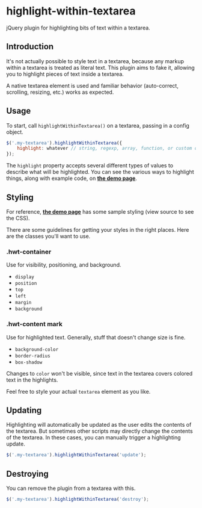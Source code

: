 # highlight-within-textarea

jQuery plugin for highlighting bits of text within a textarea.

## Introduction

It's not actually possible to style text in a textarea, because any markup within a textarea is treated as literal text. This plugin aims to fake it, allowing you to highlight pieces of text inside a textarea.

A native textarea element is used and familiar behavior (auto-correct, scrolling, resizing, etc.) works as expected.

## Usage

To start, call `highlightWithinTextarea()` on a textarea, passing in a config object.

```javascript
$('.my-textarea').highlightWithinTextarea({
    highlight: whatever // string, regexp, array, function, or custom object
});
```

The `highlight` property accepts several different types of values to describe what will be highlighted. You can see the various ways to highlight things, along with example code, on **[the demo page](https://lonekorean.github.io/highlight-within-textarea/)**.

## Styling

For reference, **[the demo page](https://lonekorean.github.io/highlight-within-textarea/)** has some sample styling (view source to see the CSS).

There are some guidelines for getting your styles in the right places. Here are the classes you'll want to use.

### .hwt-container

Use for visibility, positioning, and background.
- `display`
- `position`
- `top`
- `left`
- `margin`
- `background`

### .hwt-content mark

Use for highlighted text. Generally, stuff that doesn't change size is fine.
- `background-color`
- `border-radius`
- `box-shadow`

Changes to `color` won't be visible, since text in the textarea covers colored text in the highlights.

Feel free to style your actual `textarea` element as you like.

## Updating

Highlighting will automatically be updated as the user edits the contents of the textarea. But sometimes other scripts may directly change the contents of the textarea. In these cases, you can manually trigger a highlighting update.

```javascript
$('.my-textarea').highlightWithinTextarea('update');
```

## Destroying

You can remove the plugin from a textarea with this.

```javascript
$('.my-textarea').highlightWithinTextarea('destroy');
```
